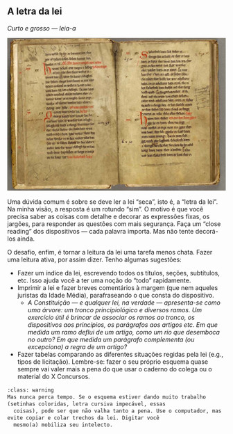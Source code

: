 ## A letra da lei
_Curto e grosso — leia-a_

![Letra da Lei](letra-da-lei.jpg)

Uma dúvida comum é sobre se deve ler a lei “seca”, isto é, a “letra da lei”. Na minha visão, a resposta é um rotundo “sim”. O
motivo é que você precisa saber as coisas com detalhe e decorar as expressões fixas, os jargões, para responder as questões
com mais segurança. Faça um “close reading” dos dispositivos — cada palavra importa. Mas não tente decorá-los ainda.

O desafio, enfim, é tornar a leitura da lei uma tarefa menos chata. Fazer uma leitura ativa, por assim dizer. Tenho algumas
sugestões:

- Fazer um índice da lei, escrevendo todos os títulos, seções, subtítulos, etc. Isso ajuda você a ter uma noção do “todo”
rapidamente.
- Imprimir a lei e fazer breves comentários à margem (que nem aqueles juristas da Idade Média), parafraseando o que
consta do dispositivo.
  - _A Constituição — e qualquer lei, na verdade — apresenta-se como uma árvore: um tronco principiológico e diversos ramos. Um
  exercício útil é brincar de associar os ramos ao tronco, os dispositivos aos princípios, os parágrafos aos artigos etc. Em que medida
  um ramo deflui de um artigo, como um rio que desemboca no outro? Em que medida um parágrafo complementa (ou excepciona)
  a regra de um artigo?_
- Fazer tabelas comparando as diferentes situações regidas pela lei (e.g., tipos de licitação).
  Lembre-se: fazer o seu próprio esquema quase sempre vai valer mais a pena do que usar o caderno do colega ou o
  material do X Concursos.

```{admonition} Nunca perca tempo
:class: warning
Mas nunca perca tempo. Se o esquema estiver dando muito trabalho (setinhas coloridas, letra cursiva impecável, essas
  coisas), pode ser que não valha tanto a pena. Use o computador, mas evite copiar e colar trechos da lei. Digitar você
  mesmo(a) mobiliza seu intelecto.
```